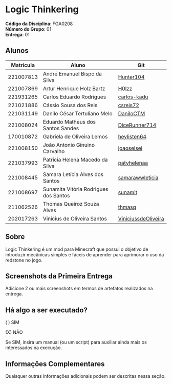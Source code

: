 [//]: # (# 2024.2_G1_ModMine_Entrega_01)

[//]: # ()
[//]: # (Esse repositório é para ser utilizado pelos grupos como um template inicial.)

[//]: # (As seções do Template NÃO DEVEM SER OMITIDAS, sendo TODAS RELEVANTES.)

[//]: # (Demais diretrizes constam no Moodle.)

[//]: # ()
[//]: # (**!! Atenção: Renomeie o seu repositório para &#40;Ano.Semestre&#41;_&#40;Grupo&#41;_&#40;NomeDoProjeto&#41;_&#40;Entrega_01&#41;*. !!**)

[//]: # ()
[//]: # (**!! _Não coloque os nomes dos alunos no título do repositório_. !!**)

[//]: # ()
[//]: # (**!! _Exemplo de título correto: 2024.2_G1_Jogo_Entrega_01_. !!**)

[//]: # ()
[//]: # (&#40;Apague esses comentários&#41;)

# Logic Thinkering

**Código da Disciplina**: FGA0208<br>
**Número do Grupo**: 01<br>
**Entrega**: 01<br>

## Alunos

| Matrícula | Aluno                                 | Git                                                           |
| --------- | ------------------------------------- | ------------------------------------------------------------- |
| 221007813 | André Emanuel Bispo da Silva          | [Hunter104](https://github.com/Hunter104)                     |
| 221007869 | Artur Henrique Holz Bartz             | [H0lzz](https://github.com/H0lzz)                             |
| 221931265 | Carlos Eduardo Rodrigues              | [carlos-kadu](https://github.com/carlos-kadu)                 |
| 221021886 | Cássio Sousa dos Reis                 | [csreis72](https://github.com/csreis72)                       |
| 221031149 | Danilo César Tertuliano Melo          | [DaniloCTM](https://github.com/DaniloCTM)                     |
| 221008024 | Eduardo Matheus dos Santos Sandes     | [DiceRunner714](https://github.com/DiceRunner714)             |
| 170010872 | Gabriela de Oliveira Lemos            | [heylisten64](https://github.com/heylisten64)                 |
| 221008150 | João Antonio Ginuino Carvalho         | [joaoseisei](https://github.com/joaoseisei)                   |
| 221037993 | Patrícia Helena Macedo da Silva       | [patyhelenaa](https://github.com/patyhelenaa)                 |
| 221008445 | Samara Letícia Alves dos Santos       | [samarawwleticia](https://github.com/samarawwleticia)         |
| 221008697 | Sunamita Vitória Rodrigues dos Santos | [sunamit](https://github.com/sunamit)                         |
| 211062526 | Thomas Queiroz Souza Alves            | [thmasq](https://github.com/thmasq)                           |
| 202017263 | Vinicius de Oliveira Santos           | [ViniciussdeOliveira](https://github.com/ViniciussdeOliveira) |


## Sobre

Logic Thinkering é um mod para Minecraft que possui o objetivo de introduzir mecânicas simples e fáceis de aprender para aprimorar o uso da redstone no jogo.

[//]: # (Contextualize, usando referências, links, e outros materiais como fontes.)

## Screenshots da Primeira Entrega

Adicione 2 ou mais screenshots em termos de artefatos realizados na entrega.

## Há algo a ser executado?

( ) SIM

(X) NÃO

Se SIM, insira um manual (ou um script) para auxiliar ainda mais os interessados na execução.

## Informações Complementares

Quaisquer outras informações adicionais podem ser descritas nessa seção.
